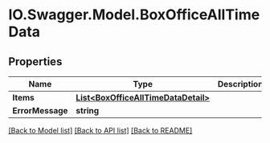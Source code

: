 # IO.Swagger.Model.BoxOfficeAllTimeData
## Properties

Name | Type | Description | Notes
------------ | ------------- | ------------- | -------------
**Items** | [**List&lt;BoxOfficeAllTimeDataDetail&gt;**](BoxOfficeAllTimeDataDetail.md) |  | [optional] 
**ErrorMessage** | **string** |  | [optional] 

[[Back to Model list]](../README.md#documentation-for-models) [[Back to API list]](../README.md#documentation-for-api-endpoints) [[Back to README]](../README.md)

